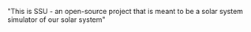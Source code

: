 "This is SSU - an open-source project that is meant to be a solar system simulator of our solar system" 
